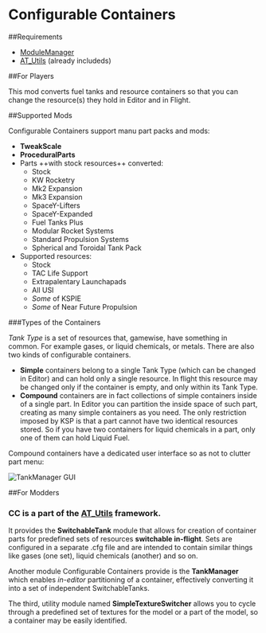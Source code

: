 # Configurable Containers

##Requirements

* [ModuleManager](http://forum.kerbalspaceprogram.com/index.php?/topic/50533-12)
* [AT_Utils](https://github.com/allista/AT_Utils) (already includeds)

##For Players

This mod converts fuel tanks and resource containers so that you can change the resource(s) they hold in Editor and in Flight.

##Supported Mods

Configurable Containers support manu part packs and mods:

* **TweakScale**
* **ProceduralParts**
* Parts ++with stock resources++ converted:
	* Stock
	* KW Rocketry
	* Mk2 Expansion
	* Mk3 Expansion
	* SpaceY-Lifters
	* SpaceY-Expanded
	* Fuel Tanks Plus
	* Modular Rocket Systems
	* Standard Propulsion Systems
	* Spherical and Toroidal Tank Pack
* Supported resources:
    * Stock
    * TAC Life Support
    * Extrapalentary Launchapads
    * All USI
    * *Some* of KSPIE
    * *Some* of Near Future Propulsion

###Types of the Containers

_Tank Type_ is a set of resources that, gamewise, have something in common. For example gases, or liquid chemicals, or metals. There are also two kinds of configurable containers.

* **Simple** containers belong to a single Tank Type (which can be changed in Editor) and can hold only a single resource. In flight this resource may be changed only if the container is empty, and only within its Tank Type.
* **Compound** containers are in fact collections of simple containers inside of a single part. In Editor you can partition the inside space of such part, creating as many simple containers as you need. The only restriction imposed by KSP is that a part cannot have two identical resources stored. So if you have two containers for liquid chemicals in a part, only one of them can hold Liquid Fuel.

Compound containers have a dedicated user interface so as not to clutter part menu:

![TankManager GUI](http://i.imgur.com/6Tbr5JG.gif)

##For Modders

### CC is a part of the [AT_Utils](https://github.com/allista/AT_Utils) framework.

It provides the **SwitchableTank** module that allows for creation of container parts for predefined sets of resources **switchable in-flight**. Sets are configured in a separate .cfg file and are intended to contain similar things like gases (one set), liquid chemicals (another) and so on.

Another module Configurable Containers provide is the **TankManager** which enables _in-editor_ partitioning of a container, effectively converting it into a set of independent SwitchableTanks.

The third, utility module named **SimpleTextureSwitcher** allows you to cycle through a predefined set of textures for the model or a part of the model, so a container may be easily identified.